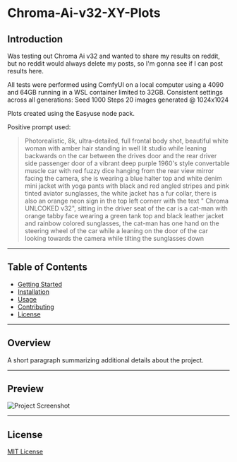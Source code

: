 <!--- use these arrows for adding comments or commenting out stuff --->
 # **Chroma-Ai-v32-XY-Plots**  

## Introduction
Was testing out Chroma Ai v32 and wanted to share my results on reddit, but no reddit would always delete my posts, so I'm gonna see if I can post results here.

All tests were performed using ComfyUI on a local computer using a 4090 and 64GB running in a WSL container limited to 32GB. Consistent settings across all generations: Seed 1000 Steps 20 images generated @ 1024x1024

Plots created using the Easyuse node pack.

Positive prompt used:
> Photorealistic, 8k, ultra-detailed, full frontal body shot, beautiful white woman with amber hair standing in well
> lit studio while leaning backwards on the car between the drives door and the rear driver side passenger door of a
> vibrant deep purple 1960's style convertable muscle car with red fuzzy dice hanging from the rear view mirror
> facing the camera, she is wearing a blue halter top and white denim mini jacket with yoga pants with black and red
> angled stripes and pink tinted aviator sunglasses, the white jacket has a fur collar, there is also an orange neon
> sign in the top left cornerr with the text " Chroma UNLCOKED v32", sitting in the driver seat of the car is a cat-man
> with orange tabby face wearing a green tank top and black leather jacket and rainbow colored sunglasses, the cat-man
> has one hand on the steering wheel of the car while a leaning on the door of the car looking towards the camera
> while tilting the sunglasses down
---

## Table of Contents
- [Getting Started](./Getting_Started/)
- [Installation](./Installation/)
- [Usage](./Usage/)
- [Contributing](./Contributing/)
- [License](./License/)

---

## Overview
A short paragraph summarizing additional details about the project.

---

## Preview
![Project Screenshot](./assets/project-image.png)

---

## License
[MIT License](./LICENSE)
